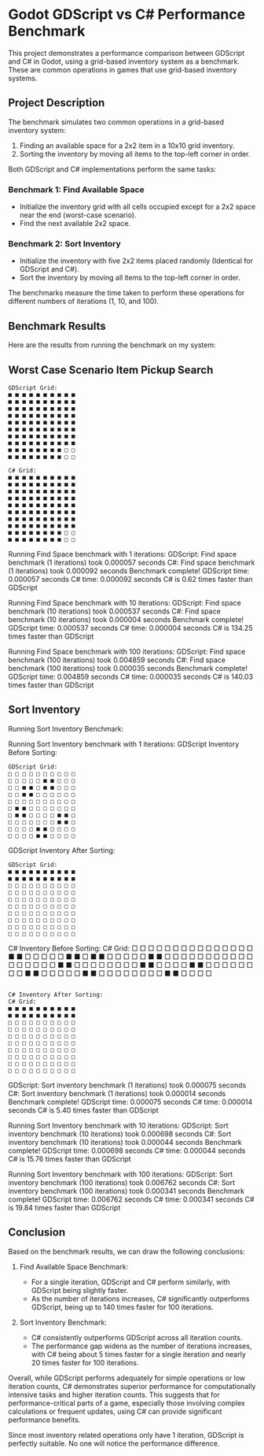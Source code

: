 # Godot GDScript vs C# Performance Benchmark

This project demonstrates a performance comparison between GDScript and C# in Godot, using a grid-based inventory system as a benchmark. These are common operations in games that use grid-based inventory systems.

## Project Description

The benchmark simulates two common operations in a grid-based inventory system:

1. Finding an available space for a 2x2 item in a 10x10 grid inventory.
2. Sorting the inventory by moving all items to the top-left corner in order.

Both GDScript and C# implementations perform the same tasks:

### Benchmark 1: Find Available Space
- Initialize the inventory grid with all cells occupied except for a 2x2 space near the end (worst-case scenario).
- Find the next available 2x2 space.

### Benchmark 2: Sort Inventory
- Initialize the inventory with five 2x2 items placed randomly (Identical for GDScript and C#).
- Sort the inventory by moving all items to the top-left corner in order.

The benchmarks measure the time taken to perform these operations for different numbers of iterations (1, 10, and 100).

## Benchmark Results

Here are the results from running the benchmark on my system:

## Worst Case Scenario Item Pickup Search

```
GDScript Grid:
■ ■ ■ ■ ■ ■ ■ ■ ■ ■ 
■ ■ ■ ■ ■ ■ ■ ■ ■ ■ 
■ ■ ■ ■ ■ ■ ■ ■ ■ ■ 
■ ■ ■ ■ ■ ■ ■ ■ ■ ■ 
■ ■ ■ ■ ■ ■ ■ ■ ■ ■ 
■ ■ ■ ■ ■ ■ ■ ■ ■ ■ 
■ ■ ■ ■ ■ ■ ■ ■ ■ ■ 
■ ■ ■ ■ ■ ■ ■ ■ ■ ■ 
■ ■ ■ ■ ■ ■ ■ ■ □ □ 
■ ■ ■ ■ ■ ■ ■ ■ □ □ 
```

```
C# Grid:
■ ■ ■ ■ ■ ■ ■ ■ ■ ■ 
■ ■ ■ ■ ■ ■ ■ ■ ■ ■ 
■ ■ ■ ■ ■ ■ ■ ■ ■ ■ 
■ ■ ■ ■ ■ ■ ■ ■ ■ ■ 
■ ■ ■ ■ ■ ■ ■ ■ ■ ■ 
■ ■ ■ ■ ■ ■ ■ ■ ■ ■ 
■ ■ ■ ■ ■ ■ ■ ■ ■ ■ 
■ ■ ■ ■ ■ ■ ■ ■ ■ ■ 
■ ■ ■ ■ ■ ■ ■ ■ □ □ 
■ ■ ■ ■ ■ ■ ■ ■ □ □ 
```


Running Find Space benchmark with 1 iterations:
GDScript: Find space benchmark (1 iterations) took 0.000057 seconds
C#: Find space benchmark (1 iterations) took 0.000092 seconds
Benchmark complete!
GDScript time: 0.000057 seconds
C# time: 0.000092 seconds
C# is 0.62 times faster than GDScript

Running Find Space benchmark with 10 iterations:
GDScript: Find space benchmark (10 iterations) took 0.000537 seconds
C#: Find space benchmark (10 iterations) took 0.000004 seconds
Benchmark complete!
GDScript time: 0.000537 seconds
C# time: 0.000004 seconds
C# is 134.25 times faster than GDScript

Running Find Space benchmark with 100 iterations:
GDScript: Find space benchmark (100 iterations) took 0.004859 seconds
C#: Find space benchmark (100 iterations) took 0.000035 seconds
Benchmark complete!
GDScript time: 0.004859 seconds
C# time: 0.000035 seconds
C# is 140.03 times faster than GDScript

## Sort Inventory

Running Sort Inventory Benchmark:

Running Sort Inventory benchmark with 1 iterations:
GDScript Inventory Before Sorting:

```
GDScript Grid:
□ □ □ □ □ □ □ □ □ □ 
□ □ □ □ □ ■ ■ □ □ □ 
□ □ ■ ■ □ ■ ■ □ □ □ 
□ □ ■ ■ □ □ □ □ □ □ 
□ □ □ □ □ □ □ □ □ □ 
□ ■ ■ □ □ □ □ □ □ □ 
□ ■ ■ □ □ □ □ ■ ■ □ 
□ □ □ □ □ □ □ ■ ■ □ 
□ □ □ □ ■ ■ □ □ □ □ 
□ □ □ □ ■ ■ □ □ □ □ 
```

GDScript Inventory After Sorting:

```
GDScript Grid:
■ ■ ■ ■ ■ ■ ■ ■ ■ ■ 
■ ■ ■ ■ ■ ■ ■ ■ ■ ■ 
□ □ □ □ □ □ □ □ □ □ 
□ □ □ □ □ □ □ □ □ □ 
□ □ □ □ □ □ □ □ □ □ 
□ □ □ □ □ □ □ □ □ □ 
□ □ □ □ □ □ □ □ □ □ 
□ □ □ □ □ □ □ □ □ □ 
□ □ □ □ □ □ □ □ □ □ 
□ □ □ □ □ □ □ □ □ □ 
```

C# Inventory Before Sorting:
C# Grid:
□ □ □ □ □ □ □ □ □ □ 
□ □ □ □ □ ■ ■ □ □ □ 
□ □ ■ ■ □ ■ ■ □ □ □ 
□ □ ■ ■ □ □ □ □ □ □ 
□ □ □ □ □ □ □ □ □ □ 
□ ■ ■ □ □ □ □ □ □ □ 
□ ■ ■ □ □ □ □ ■ ■ □ 
□ □ □ □ □ □ □ ■ ■ □ 
□ □ □ □ ■ ■ □ □ □ □ 
□ □ □ □ ■ ■ □ □ □ □ 
```

C# Inventory After Sorting:
C# Grid:
■ ■ ■ ■ ■ ■ ■ ■ ■ ■ 
■ ■ ■ ■ ■ ■ ■ ■ ■ ■ 
□ □ □ □ □ □ □ □ □ □ 
□ □ □ □ □ □ □ □ □ □ 
□ □ □ □ □ □ □ □ □ □ 
□ □ □ □ □ □ □ □ □ □ 
□ □ □ □ □ □ □ □ □ □ 
□ □ □ □ □ □ □ □ □ □ 
□ □ □ □ □ □ □ □ □ □ 
□ □ □ □ □ □ □ □ □ □ 
```

GDScript: Sort inventory benchmark (1 iterations) took 0.000075 seconds
C#: Sort inventory benchmark (1 iterations) took 0.000014 seconds
Benchmark complete!
GDScript time: 0.000075 seconds
C# time: 0.000014 seconds
C# is 5.40 times faster than GDScript

Running Sort Inventory benchmark with 10 iterations:
GDScript: Sort inventory benchmark (10 iterations) took 0.000698 seconds
C#: Sort inventory benchmark (10 iterations) took 0.000044 seconds
Benchmark complete!
GDScript time: 0.000698 seconds
C# time: 0.000044 seconds
C# is 15.76 times faster than GDScript

Running Sort Inventory benchmark with 100 iterations:
GDScript: Sort inventory benchmark (100 iterations) took 0.006762 seconds
C#: Sort inventory benchmark (100 iterations) took 0.000341 seconds
Benchmark complete!
GDScript time: 0.006762 seconds
C# time: 0.000341 seconds
C# is 19.84 times faster than GDScript

## Conclusion

Based on the benchmark results, we can draw the following conclusions:

1. Find Available Space Benchmark:
   - For a single iteration, GDScript and C# perform similarly, with GDScript being slightly faster.
   - As the number of iterations increases, C# significantly outperforms GDScript, being up to 140 times faster for 100 iterations.

2. Sort Inventory Benchmark:
   - C# consistently outperforms GDScript across all iteration counts.
   - The performance gap widens as the number of iterations increases, with C# being about 5 times faster for a single iteration and nearly 20 times faster for 100 iterations.

Overall, while GDScript performs adequately for simple operations or low iteration counts, C# demonstrates superior performance for computationally intensive tasks and higher iteration counts. This suggests that for performance-critical parts of a game, especially those involving complex calculations or frequent updates, using C# can provide significant performance benefits.

Since most inventory related operations only have 1 iteration, GDScript is perfectly suitable. No one will notice the performance difference.
